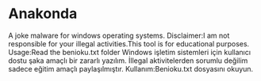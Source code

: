 # Anakonda
A joke malware for windows operating systems. 
Disclaimer:I am not responsible for your illegal activities.This tool is for educational purposes. Usage:Read
the benioku.txt folder
Windows işletim sistemleri için kullanıcı dostu şaka amaçlı bir zararlı yazılım.
İllegal aktivitelerden sorumlu değilim  sadece eğitim amaçlı paylaşılmıştır.
Kullanım:Benioku.txt dosyasını okuyun.
